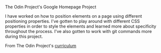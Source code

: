 The Odin Project's Google Homepage Project

I have worked on how to position elements on a page using different positioning properties. I've gotten to play around with different CSS properties in order to style the elements and learned more about specificity throughout the process. I've also gotten to work with git commands more during this project.

From The Odin Project's [curriculum](http://www.theodinproject.com/courses/web-development-101/lessons/html-css)